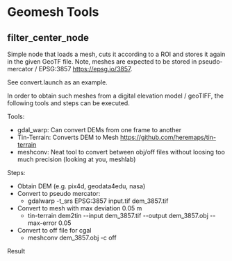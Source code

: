# Geomesh Tools

## filter_center_node
Simple node that loads a mesh, cuts it according to a ROI and stores it again in the given GeoTF file.
Note, meshes are expected to be stored in pseudo-mercator / EPSG:3857 https://epsg.io/3857.

See convert.launch as an example.

In order to obtain such meshes from a digital elevation model / geoTIFF, the following tools 
and steps can be executed.

Tools:
- gdal_warp: Can convert DEMs from one frame to another
- Tin-Terrain: Converts DEM to Mesh https://github.com/heremaps/tin-terrain
- meshconv: Neat tool to convert between obj/off files without loosing too much precision (looking at you, meshlab)

Steps:
- Obtain DEM (e.g. pix4d, geodata4edu, nasa)
- Convert to pseudo mercator: 
  - gdalwarp -t_srs EPSG:3857 input.tif dem_3857.tif
- Convert to mesh with max deviation 0.05 m
  - tin-terrain dem2tin --input dem_3857.tif --output dem_3857.obj --max-error 0.05
- Convert to off file for cgal
  - meshconv dem_3857.obj -c off 
 
 Result
 